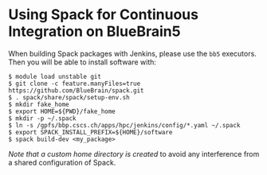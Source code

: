 # Using Spack for Continuous Integration on BlueBrain5

When building Spack packages with Jenkins, please use the `bb5` executors.
Then you will be able to install software with:

    $ module load unstable git
    $ git clone -c feature.manyFiles=true https://github.com/BlueBrain/spack.git
    $ . spack/share/spack/setup-env.sh
    $ mkdir fake_home
    $ export HOME=${PWD}/fake_home
    $ mkdir -p ~/.spack
    $ ln -s /gpfs/bbp.cscs.ch/apps/hpc/jenkins/config/*.yaml ~/.spack
    $ export SPACK_INSTALL_PREFIX=${HOME}/software
    $ spack build-dev <my_package>

*Note that a custom home directory is created* to avoid any interference from
a shared configuration of Spack.
